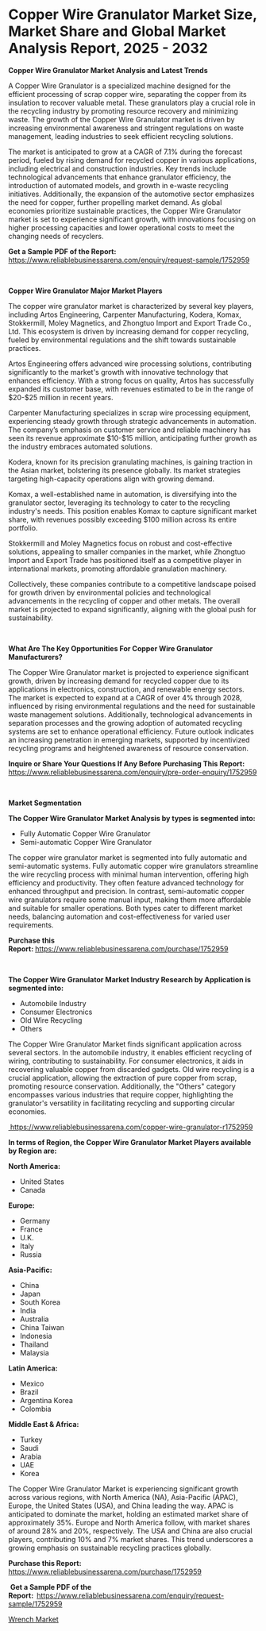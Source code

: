 <p><h1>Copper Wire Granulator Market Size, Market Share and Global Market Analysis Report, 2025 - 2032</h1></p><p><strong>Copper Wire Granulator Market Analysis and Latest Trends</strong></p>
<p><p>A Copper Wire Granulator is a specialized machine designed for the efficient processing of scrap copper wire, separating the copper from its insulation to recover valuable metal. These granulators play a crucial role in the recycling industry by promoting resource recovery and minimizing waste. The growth of the Copper Wire Granulator market is driven by increasing environmental awareness and stringent regulations on waste management, leading industries to seek efficient recycling solutions.</p><p>The market is anticipated to grow at a CAGR of 7.1% during the forecast period, fueled by rising demand for recycled copper in various applications, including electrical and construction industries. Key trends include technological advancements that enhance granulator efficiency, the introduction of automated models, and growth in e-waste recycling initiatives. Additionally, the expansion of the automotive sector emphasizes the need for copper, further propelling market demand. As global economies prioritize sustainable practices, the Copper Wire Granulator market is set to experience significant growth, with innovations focusing on higher processing capacities and lower operational costs to meet the changing needs of recyclers.</p></p>
<p><strong>Get a Sample PDF of the Report:&nbsp;</strong> <a href="https://www.reliablebusinessarena.com/enquiry/request-sample/1752959?utm_campaign=3559&utm_medium=2&utm_source=Github&utm_content=ia&utm_term=10042025&utm_id=copper-wire-granulator">https://www.reliablebusinessarena.com/enquiry/request-sample/1752959</a></p>
<p>&nbsp;</p>
<p><strong>Copper Wire Granulator Major Market Players</strong></p>
<p><p>The copper wire granulator market is characterized by several key players, including Artos Engineering, Carpenter Manufacturing, Kodera, Komax, Stokkermill, Moley Magnetics, and Zhongtuo Import and Export Trade Co., Ltd. This ecosystem is driven by increasing demand for copper recycling, fueled by environmental regulations and the shift towards sustainable practices.</p><p>Artos Engineering offers advanced wire processing solutions, contributing significantly to the market's growth with innovative technology that enhances efficiency. With a strong focus on quality, Artos has successfully expanded its customer base, with revenues estimated to be in the range of $20-$25 million in recent years.</p><p>Carpenter Manufacturing specializes in scrap wire processing equipment, experiencing steady growth through strategic advancements in automation. The company’s emphasis on customer service and reliable machinery has seen its revenue approximate $10-$15 million, anticipating further growth as the industry embraces automated solutions.</p><p>Kodera, known for its precision granulating machines, is gaining traction in the Asian market, bolstering its presence globally. Its market strategies targeting high-capacity operations align with growing demand.</p><p>Komax, a well-established name in automation, is diversifying into the granulator sector, leveraging its technology to cater to the recycling industry's needs. This position enables Komax to capture significant market share, with revenues possibly exceeding $100 million across its entire portfolio.</p><p>Stokkermill and Moley Magnetics focus on robust and cost-effective solutions, appealing to smaller companies in the market, while Zhongtuo Import and Export Trade has positioned itself as a competitive player in international markets, promoting affordable granulation machinery.</p><p>Collectively, these companies contribute to a competitive landscape poised for growth driven by environmental policies and technological advancements in the recycling of copper and other metals. The overall market is projected to expand significantly, aligning with the global push for sustainability.</p></p>
<p>&nbsp;</p>
<p><strong>What Are The Key Opportunities For Copper Wire Granulator Manufacturers?</strong></p>
<p><p>The Copper Wire Granulator market is projected to experience significant growth, driven by increasing demand for recycled copper due to its applications in electronics, construction, and renewable energy sectors. The market is expected to expand at a CAGR of over 4% through 2028, influenced by rising environmental regulations and the need for sustainable waste management solutions. Additionally, technological advancements in separation processes and the growing adoption of automated recycling systems are set to enhance operational efficiency. Future outlook indicates an increasing penetration in emerging markets, supported by incentivized recycling programs and heightened awareness of resource conservation.</p></p>
<p><strong>Inquire or Share Your Questions If Any Before Purchasing This Report:</strong> <a href="https://www.reliablebusinessarena.com/enquiry/pre-order-enquiry/1752959?utm_campaign=3559&utm_medium=2&utm_source=Github&utm_content=ia&utm_term=10042025&utm_id=copper-wire-granulator">https://www.reliablebusinessarena.com/enquiry/pre-order-enquiry/1752959</a></p>
<p>&nbsp;</p>
<p><strong>Market Segmentation</strong></p>
<p><strong>The Copper Wire Granulator Market Analysis by types is segmented into:</strong></p>
<p><ul><li>Fully Automatic Copper Wire Granulator</li><li>Semi-automatic Copper Wire Granulator</li></ul></p>
<p><p>The copper wire granulator market is segmented into fully automatic and semi-automatic systems. Fully automatic copper wire granulators streamline the wire recycling process with minimal human intervention, offering high efficiency and productivity. They often feature advanced technology for enhanced throughput and precision. In contrast, semi-automatic copper wire granulators require some manual input, making them more affordable and suitable for smaller operations. Both types cater to different market needs, balancing automation and cost-effectiveness for varied user requirements.</p></p>
<p><strong>Purchase this Report:&nbsp;</strong><a href="https://www.reliablebusinessarena.com/purchase/1752959?utm_campaign=3559&utm_medium=2&utm_source=Github&utm_content=ia&utm_term=10042025&utm_id=copper-wire-granulator">https://www.reliablebusinessarena.com/purchase/1752959</a></p>
<p>&nbsp;</p>
<p><strong>The Copper Wire Granulator Market Industry Research by Application is segmented into:</strong></p>
<p><ul><li>Automobile Industry</li><li>Consumer Electronics</li><li>Old Wire Recycling</li><li>Others</li></ul></p>
<p><p>The Copper Wire Granulator Market finds significant application across several sectors. In the automobile industry, it enables efficient recycling of wiring, contributing to sustainability. For consumer electronics, it aids in recovering valuable copper from discarded gadgets. Old wire recycling is a crucial application, allowing the extraction of pure copper from scrap, promoting resource conservation. Additionally, the "Others" category encompasses various industries that require copper, highlighting the granulator's versatility in facilitating recycling and supporting circular economies.</p></p>
<p><a href="https://www.reliablebusinessarena.com/copper-wire-granulator-r1752959?utm_campaign=3559&utm_medium=2&utm_source=Github&utm_content=ia&utm_term=10042025&utm_id=copper-wire-granulator">&nbsp;https://www.reliablebusinessarena.com/copper-wire-granulator-r1752959</a></p>
<p><strong>In terms of Region, the Copper Wire Granulator Market Players available by Region are:</strong></p>
<p>
    <p> <strong> North America: </strong>
        <ul>
            <li>United States</li>
            <li>Canada</li>
        </ul>
        </p> 
    <p> <strong> Europe: </strong>
        <ul>
            <li>Germany</li>
            <li>France</li>
            <li>U.K.</li>
            <li>Italy</li>
            <li>Russia</li>
        </ul>
        </p> 
    <p> <strong> Asia-Pacific: </strong>
        <ul>
            <li>China</li>
            <li>Japan</li>
            <li>South Korea</li>
            <li>India</li>
            <li>Australia</li>
            <li>China Taiwan</li>
            <li>Indonesia</li>
            <li>Thailand</li>
            <li>Malaysia</li>
        </ul>
        </p> 
    <p> <strong> Latin America: </strong>
        <ul>
            <li>Mexico</li>
            <li>Brazil</li>
            <li>Argentina Korea</li>
            <li>Colombia</li>
        </ul>
        </p> 
    <p> <strong> Middle East & Africa: </strong>
        <ul>
            <li>Turkey</li>
            <li>Saudi</li>
            <li>Arabia</li>
            <li>UAE</li>
            <li>Korea</li>
        </ul>
    </p>
    </p>
<p><p>The Copper Wire Granulator Market is experiencing significant growth across various regions, with North America (NA), Asia-Pacific (APAC), Europe, the United States (USA), and China leading the way. APAC is anticipated to dominate the market, holding an estimated market share of approximately 35%. Europe and North America follow, with market shares of around 28% and 20%, respectively. The USA and China are also crucial players, contributing 10% and 7% market shares. This trend underscores a growing emphasis on sustainable recycling practices globally.</p></p>
<p><strong>Purchase this Report: </strong><a href="https://www.reliablebusinessarena.com/purchase/1752959?utm_campaign=3559&utm_medium=2&utm_source=Github&utm_content=ia&utm_term=10042025&utm_id=copper-wire-granulator">https://www.reliablebusinessarena.com/purchase/1752959</a></p>
<p>&nbsp;<strong>Get a Sample PDF of the Report:&nbsp;&nbsp;</strong><a href="https://www.reliablebusinessarena.com/enquiry/request-sample/1752959?utm_campaign=3559&utm_medium=2&utm_source=Github&utm_content=ia&utm_term=10042025&utm_id=copper-wire-granulator">https://www.reliablebusinessarena.com/enquiry/request-sample/1752959</a></p>
<p><strong></strong></p>
<p><p><a href="https://github.com/haaszgettre6/Market-Research-Report-List-1/blob/main/wrench-market.md?utm_campaign=3559&utm_medium=2&utm_source=Github&utm_content=ia&utm_term=10042025&utm_id=copper-wire-granulator">Wrench Market</a></p></p>
